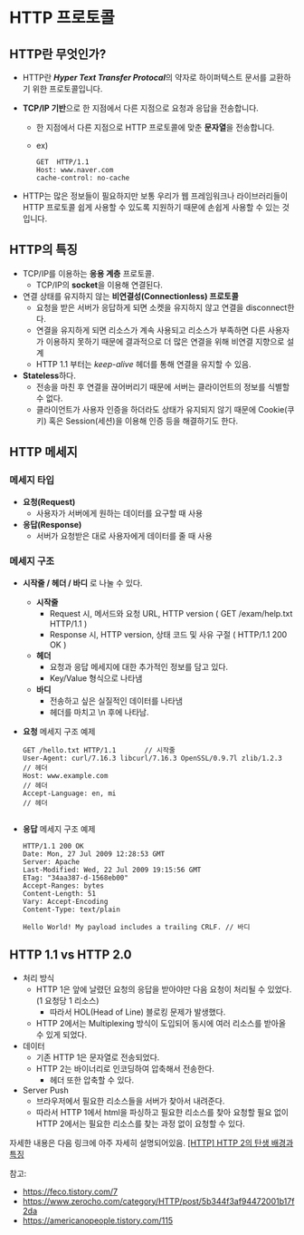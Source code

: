 # HTTP 프로토콜

## HTTP란 무엇인가?

- HTTP란 ***Hyper Text Transfer Protocal***의 약자로 하이퍼텍스트 문서를 교환하기 위한 프로토콜입니다.

- **TCP/IP 기반**으로 한 지점에서 다른 지점으로 요청과 응답을 전송합니다.

  - 한 지점에서 다른 지점으로 HTTP 프로토콜에 맞춘 **문자열**을 전송합니다.

  - ex)

    ```http
    GET  HTTP/1.1
    Host: www.naver.com
    cache-control: no-cache
    
    ```

- HTTP는 많은 정보들이 필요하지만 보통 우리가 웹 프레임워크나 라이브러리들이 HTTP 프로토콜 쉽게 사용할 수 있도록 지원하기 때문에 손쉽게 사용할 수 있는 것입니다.



## HTTP의 특징

- TCP/IP를 이용하는 **응용 계층** 프로토콜.
  - TCP/IP의 **socket**을 이용해 연결된다.
- 연결 상태를 유지하지 않는 **비연결성(Connectionless) 프로토콜**
  - 요청을 받은 서버가 응답하게 되면 소켓을 유지하지 않고 연결을 disconnect한다.
  - 연결을 유지하게 되면 리소스가 계속 사용되고 리소스가 부족하면 다른 사용자가 이용하지 못하기 때문에 결과적으로 더 많은 연결을 위해 비연결 지향으로 설계
  - HTTP 1.1 부터는 *keep-alive* 헤더를 통해 연결을 유지할 수 있음.
- **Stateless**하다.
  - 전송을 마친 후 연결을 끊어버리기 때문에 서버는 클라이언트의 정보를 식별할 수 없다.
  - 클라이언트가 사용자 인증을 하더라도 상태가 유지되지 않기 때문에 Cookie(쿠키) 혹은 Session(세션)을 이용해 인증 등을 해결하기도 한다.



## HTTP 메세지

### 메세지 타입

- **요청(Request)**
  - 사용자가 서버에게 원하는 데이터를 요구할 때 사용
- **응답(Response)**
  - 서버가 요청받은 대로 사용자에게 데이터를 줄 때 사용



### 메세지 구조

- **시작줄 / 헤더 / 바디** 로 나눌 수 있다.

  - **시작줄**
    - Request 시, 메서드와 요청 URL, HTTP version ( GET /exam/help.txt HTTP/1.1 )
    - Response 시, HTTP version, 상태 코드 및 사유 구절 ( HTTP/1.1 200 OK )
  - **헤더** 
    - 요청과 응답 메세지에 대한 추가적인 정보를 담고 있다.
    - Key/Value 형식으로 나타냄
  - **바디**
    - 전송하고 싶은 실질적인 데이터를 나타냄
    - 헤더를 마치고 \n 후에 나타남.

- **요청** 메세지 구조 예제

  ```http
  GET /hello.txt HTTP/1.1 		// 시작줄
  User-Agent: curl/7.16.3 libcurl/7.16.3 OpenSSL/0.9.7l zlib/1.2.3	// 헤더
  Host: www.example.com												// 헤더
  Accept-Language: en, mi												// 헤더
  
  
  ```

- **응답** 메세지 구조 예제

  ```http
  HTTP/1.1 200 OK
  Date: Mon, 27 Jul 2009 12:28:53 GMT
  Server: Apache
  Last-Modified: Wed, 22 Jul 2009 19:15:56 GMT
  ETag: "34aa387-d-1568eb00"
  Accept-Ranges: bytes
  Content-Length: 51
  Vary: Accept-Encoding
  Content-Type: text/plain
  
  Hello World! My payload includes a trailing CRLF.	// 바디
  ```



## HTTP 1.1 vs HTTP 2.0

- 처리 방식
  - HTTP 1은 앞에 날렸던 요청의 응답을 받아야만 다음 요청이 처리될 수 있었다. (1 요청당 1 리소스)
    - 따라서 HOL(Head of Line) 블로킹 문제가 발생했다.
  - HTTP 2에서는 Multiplexing 방식이 도입되어 동시에 여러 리소스를 받아올 수 있게 되었다.
- 데이터
  - 기존 HTTP 1은 문자열로 전송되었다.
  - HTTP 2는 바이너리로 인코딩하여 압축해서 전송한다.
    - 헤더 또한 압축할 수 있다.
- Server Push
  - 브라우저에서 필요한 리소스들을 서버가 찾아서 내려준다.
  - 따라서 HTTP 1에서 html을 파싱하고 필요한 리소스를 찾아 요청할 필요 없이 HTTP 2에서는 필요한 리소스를 찾는 과정 없이 요청할 수 있다.



자세한 내용은 다음 링크에 아주 자세히 설명되어있음. [[HTTP] HTTP 2의 탄생 배경과 특징](https://americanopeople.tistory.com/115)



참고: 

- https://feco.tistory.com/7
- https://www.zerocho.com/category/HTTP/post/5b344f3af94472001b17f2da
- https://americanopeople.tistory.com/115



